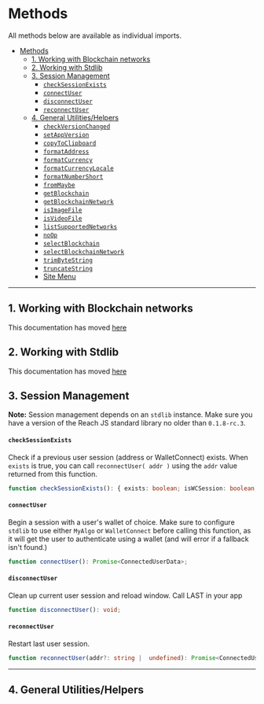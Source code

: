 # Methods
All methods below are available as individual imports.

- [Methods](#methods)
  - [1. Working with Blockchain networks](#1-working-with-blockchain-networks)
  - [2. Working with Stdlib](#2-working-with-stdlib)
  - [3. Session Management](#3-session-management)
      - [`checkSessionExists`](#checksessionexists)
      - [`connectUser`](#connectuser)
      - [`disconnectUser`](#disconnectuser)
      - [`reconnectUser`](#reconnectuser)
  - [4. General Utilities/Helpers](#4-general-utilitieshelpers)
      - [`checkVersionChanged`](#checkversionchanged)
      - [`setAppVersion`](#setappversion)
      - [`copyToClipboard`](#copytoclipboard)
      - [`formatAddress`](#formataddress)
      - [`formatCurrency`](#formatcurrency)
      - [`formatCurrencyLocale`](#formatcurrencylocale)
      - [`formatNumberShort`](#formatnumbershort)
      - [`fromMaybe`](#frommaybe)
      - [`getBlockchain`](#getblockchain)
      - [`getBlockchainNetwork`](#getblockchainnetwork)
      - [`isImageFile`](#isimagefile)
      - [`isVideoFile`](#isvideofile)
      - [`listSupportedNetworks`](#listsupportednetworks)
      - [`noOp`](#noop)
      - [`selectBlockchain`](#selectblockchain)
      - [`selectBlockchainNetwork`](#selectblockchainnetwork)
      - [`trimByteString`](#trimbytestring)
      - [`truncateString`](#truncatestring)
    - [Site Menu](#site-menu)

---

## 1. Working with Blockchain networks

This documentation has moved [here](./blockchain_functions.md)

## 2. Working with Stdlib 

This documentation has moved [here](./stdlib_functions.md)

## 3. Session Management
**Note:** Session management depends on an `stdlib` instance. Make sure you have a version of the Reach JS standard library no older than `0.1.8-rc.3`.
#### `checkSessionExists`
Check if a previous user session (address or WalletConnect) exists.
When `exists` is true, you can call `reconnectUser( addr )` using the
`addr` value returned from this function. 
```typescript
function checkSessionExists(): { exists: boolean; isWCSession: boolean; addr: string | null;};
```
#### `connectUser`
Begin a session with a user's wallet of choice. Make sure to configure `stdlib` to 
use either `MyAlgo` or `WalletConnect` before calling this function, as it will get 
the user to authenticate using a wallet (and will error if a fallback isn't found.) 
```typescript
function connectUser(): Promise<ConnectedUserData>;
```
#### `disconnectUser`
 Clean up current user session and reload window. Call LAST in your app 
```typescript
function disconnectUser(): void;
```

#### `reconnectUser`
Restart last user session.
```typescript
function reconnectUser(addr?: string |  undefined): Promise<ConnectedUserData>;
```

---

## 4. General Utilities/Helpers

